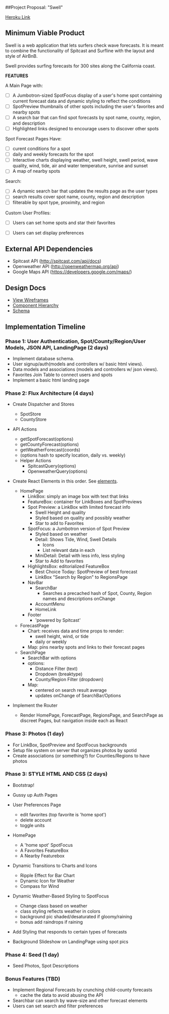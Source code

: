 ##Project Proposal: "Swell"

[Heroku Link][heroku]

[heroku]: http://surfswell.herokuapp.com

## Minimum Viable Product

Swell is a web application that lets surfers check wave forecasts. It is meant to combine the functionality of Spitcast and Surfline with the layout and style of AirBnB.

Swell provides surfing forecasts for 300 sites along the California coast.

**FEATURES**

A Main Page with:
- [ ] A Jumbotron-sized SpotFocus display of a user's home spot containing current forecast data and dynamic styling to reflect the conditions
- [ ] SpotPreview thumbnails of other spots including the user's favorites and nearby spots
- [ ] A search bar that can find spot forecasts by spot name, county, region, and description
- [ ] Highlighted links designed to encourage users to discover other spots

Spot Forecast Pages Have:
- [ ] curent conditions for a spot
- [ ] daily and weekly forecasts for the spot
- [ ] Interactive charts displaying weather, swell height, swell period, wave quality, wind, tide, air and water temperature, sunrise and sunset
- [ ] A map of nearby spots

Search: 
- [ ] A dynamic search bar that updates the results page as the user types
- [ ] search results cover spot name, county, region and description
- [ ] filterable by spot type, proximity, and region

Custom User Profiles:
- [ ] Users can set home spots and star their favorites
- [ ] Users can set display preferences


## External API Dependencies
- Spitcast API (http://spitcast.com/api/docs)
- Openweather API (http://openweathermap.org/api)
- Google Maps API (https://developers.google.com/maps/)

## Design Docs
* [View Wireframes][view]
* [Component Hierarchy][elements]
* [Schema][db-schema]

[view]: ./docs/wireframes/views.png
[elements]: ./docs/wireframes/elements.txt
[db-schema]: ./docs/wireframes/db-schema.txt

## Implementation Timeline

### Phase 1: User Authentication, Spot/County/Region/User Models, JSON API, LandingPage (2 days)

* Implement database schema.
* User signup/auth(models and controllers w/ basic html views).
* Data models and associations (models and controllers w/ json views).
* Favorites Join Table to connect users and spots
* Implement a basic html landing page

### Phase 2: Flux Architecture (4 days)

* Create Dispatcher and Stores
	* SpotStore
	* CountyStore
* API Actions
	* getSpotForecast(options)
	* getCountyForecast(options)
	* getWeatherForecast(coords)
	* (options hash to specify location, daily vs. weekly)
	* Helper Actions
		* SpitcastQuery(options)
		* OpenweatherQuery(options)

* Create React Elements in this order. See [elements][elements].
	* HomePage
		* LinkBox: simply an image box with text that links
		* FeatureBox: container for LinkBoxes and SpotPreviews
		* Spot Preview: a LinkBox with limited forecast info
			* Swell Height and quality
			* Styled based on quality and possibly weather
			* Star to add to Favorites
		* SpotFocus: a Jumbotron version of Spot Preview
			* Styled based on weather
			* Detail: Shows Tide, Wind, Swell Details
				* Icons
				* List relevant data in each
			* MiniDetail: Detail with less info, less styling
			* Star to Add to favorites
		* HighlightsBox: editorialized FeatureBox
			* Best Choice Today: SpotPreview of best forecast
			* LinkBox "Search by Region" to RegionsPage
		* NavBar
			* SearchBar
				* Searches a precached hash of Spot, County, Region names and descriptions onChange
			* AccountMenu
			* HomeLink
		* Footer
			* 'powered by Spitcast'
	* ForecastPage
		* Chart: receives data and time props to render:
			* swell height, wind, or tide
			* daily or weekly
		* Map: pins nearby spots and links to their forecast pages
	* SearchPage
		* SearchBar with options
		* options: 
			* Distance Filter (text)
			* Dropdown (breaktype)
			* County/Region Filter (dropdown)
		* Map:
			* centered on search result average
			* updates onChange of SearchBar/Options

* Implement the Router
	* Render HomePage, ForecastPage, RegionsPage, and SearchPage as discreet Pages, but navigation inside each as React

### Phase 3: Photos (1 day)

* For LinkBox, SpotPreview and SpotFocus backgrounds
* Setup file system on server that organizes photos by spotid
* Create associations (or something?) for Counties/Regions to have photos 

### Phase 3: STYLE HTML AND CSS (2 days)

* Bootstrap!
* Gussy up Auth Pages
* User Preferences Page
	* edit favorites (top favorite is 'home spot')
	* delete account
	* toggle units

* HomePage
	* A 'home spot' SpotFocus
	* A Favorites FeatureBox
	* A Nearby Featurebox

* Dynamic Transitions to Charts and Icons
	* Ripple Effect for Bar Chart
	* Dynamic Icon for Weather
	* Compass for Wind

* Dynamic Weather-Based Styling to SpotFocus 
	* Change class based on weather
	* class styling reflects weather in colors
	* background pic shaded/desaturated if gloomy/raining
	* bonus add raindrops if raining

* Add Styling that responds to certain types of forecasts

* Background Slideshow on LandingPage using spot pics

### Phase 4: Seed (1 day)

* Seed Photos, Spot Descriptions

### Bonus Features (TBD)

* Implement Regional Forecasts by crunching child-county forecasts
	* cache the data to avoid abusing the API
* Searchbar can search by wave-size and other forecast elements
* Users can set search and filter preferences

